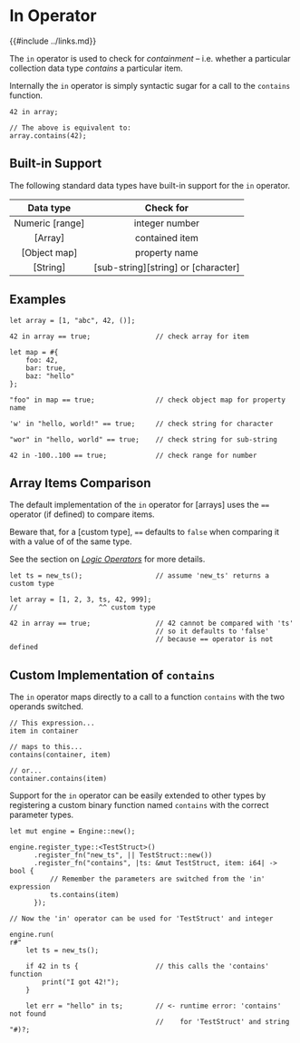 In Operator
===========

{{#include ../links.md}}


The `in` operator is used to check for _containment_ &ndash; i.e. whether a particular collection
data type _contains_ a particular item.

Internally the `in` operator is simply syntactic sugar for a call to the `contains` function.

```rust,no_run
42 in array;

// The above is equivalent to:
array.contains(42);
```


Built-in Support
----------------

The following standard data types have built-in support for the `in` operator.

|    Data type    |              Check for              |
| :-------------: | :---------------------------------: |
| Numeric [range] |           integer number            |
|     [Array]     |           contained item            |
|  [Object map]   |            property name            |
|    [String]     | [sub-string][string] or [character] |


Examples
--------

```rust,no_run
let array = [1, "abc", 42, ()];

42 in array == true;                // check array for item

let map = #{
    foo: 42,
    bar: true,
    baz: "hello"
};

"foo" in map == true;               // check object map for property name

'w' in "hello, world!" == true;     // check string for character

"wor" in "hello, world" == true;    // check string for sub-string

42 in -100..100 == true;            // check range for number
```


Array Items Comparison
----------------------

The default implementation of the `in` operator for [arrays] uses the `==` operator (if defined)
to compare items.

Beware that, for a [custom type], `==` defaults to `false` when comparing it with a value of of the
same type.

See the section on [_Logic Operators_](logic.md) for more details.

```rust,no_run
let ts = new_ts();                  // assume 'new_ts' returns a custom type

let array = [1, 2, 3, ts, 42, 999];
//                    ^^ custom type

42 in array == true;                // 42 cannot be compared with 'ts'
                                    // so it defaults to 'false'
                                    // because == operator is not defined
```


Custom Implementation of `contains`
----------------------------------

The `in` operator maps directly to a call to a function `contains` with the two operands switched.

```rust,no_run
// This expression...
item in container

// maps to this...
contains(container, item)

// or...
container.contains(item)
```

Support for the `in` operator can be easily extended to other types by registering a custom binary
function named `contains` with the correct parameter types.

```rust,no_run
let mut engine = Engine::new();

engine.register_type::<TestStruct>()
      .register_fn("new_ts", || TestStruct::new())
      .register_fn("contains", |ts: &mut TestStruct, item: i64| -> bool {
          // Remember the parameters are switched from the 'in' expression
          ts.contains(item)
      });

// Now the 'in' operator can be used for 'TestStruct' and integer

engine.run(
r#"
    let ts = new_ts();

    if 42 in ts {                   // this calls the 'contains' function
        print("I got 42!");
    }

    let err = "hello" in ts;        // <- runtime error: 'contains' not found
                                    //    for 'TestStruct' and string
"#)?;
```
